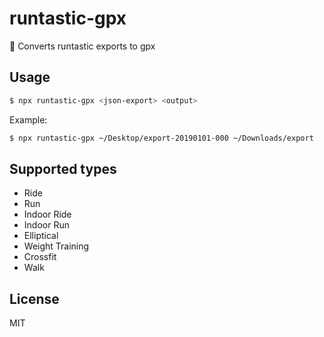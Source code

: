 # runtastic-gpx

💪 Converts runtastic exports to gpx

## Usage

```sh
$ npx runtastic-gpx <json-export> <output>
```

Example:

```sh
$ npx runtastic-gpx ~/Desktop/export-20190101-000 ~/Downloads/export
```

## Supported types

- Ride
- Run
- Indoor Ride
- Indoor Run
- Elliptical
- Weight Training
- Crossfit
- Walk

## License

MIT
